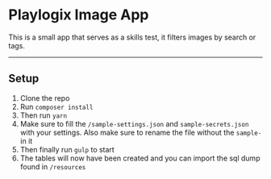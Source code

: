 Playlogix Image App
===================


This is a small app that serves as a skills test, it filters images by search or tags.

----------


Setup
-------------

 1. Clone the repo
 2. Run `composer install`
 3. Then run `yarn`
 7. Make sure to fill the `/sample-settings.json` and `sample-secrets.json` with your settings. Also make sure to rename the file without the `sample-` in it
 7. Then finally run `gulp` to start
 7. The tables will now have been created and you can import the sql dump found in `/resources`
 